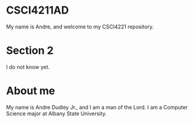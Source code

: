 # CSCI4211AD
My name is Andre, and welcome to my CSCI4221 repository.

# Section 2
I do not know yet.

# About me
My name is Andre Dudley Jr., and I am a man of the Lord. I am a Computer Science major at Albany State University.
